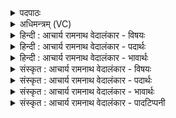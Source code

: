 <details><summary>पदपाठः</summary>

अ꣡तः꣢꣯। चि꣣त्। इन्द्र। नः। उ꣡प꣢꣯। आ। या꣣हि। शत꣡वा꣢जया। श꣣त꣢। वा꣣जया। इषा꣢। स꣣ह꣡स्र꣢वाजया। स꣣ह꣡स्र꣢। वा꣣जया। । २१५।
</details>

<details><summary>अधिमन्त्रम् (VC)</summary>

- इन्द्रः
- श्रुतकक्ष आङ्गिरसः
- गायत्री
- षड्जः
- ऐन्द्रं काण्डम्
</details>

<details><summary>हिन्दी : आचार्य रामनाथ वेदालंकार - विषयः</summary>

अगले मन्त्र में यह वर्णन है कि इन्द्र किन वस्तुओं के साथ हमें प्राप्त हो।
</details>

<details><summary>हिन्दी : आचार्य रामनाथ वेदालंकार - पदार्थः</summary>

पदार्थान्वयभाषाः -  प्रथम—परमात्मा के पक्ष में। (अतः चित्) इसीलिए, अर्थात् क्योंकि हम पूर्वमन्त्रोक्त रीति से बलादि की कामना करते हुए आपको अपने मैत्रीरसों से सींचते हैं, इस कारण हे (इन्द्र) परमैश्वर्यवन् जगदीश्वर ! आप (शतवाजया) सैंकड़ों बलों से युक्त और (सहस्रवाजया) सहस्रों विज्ञानों से युक्त (इषा) अभीष्ट आनन्दरस की धारा के साथ (नः) हमें (उप आयाहि) प्राप्त हों ॥ द्वितीय—राजा के पक्ष में। हे (इन्द्र) शत्रुविदारक धनपति राजन् ! आप (अतः चित्) इस अपनी राजधानी से (शतवाजया) बहुत बल और वेगवाली तथा (सहस्रवाजया) सहस्र संग्राम करने में समर्थ (इषा) सेना के साथ (नः) शत्रुओं से पीड़ित हम प्रजाजनों को (उप आयाहि) प्राप्त हों ॥ तृतीय—आचार्य के पक्ष में। हे (इन्द्र) अविद्या के विदारक और ज्ञान-धन से सम्पन्न आचार्यप्रवर ! (त्वम्) आप (अतः चित्) इस अपनी कुटी से (शतवाजया) प्रचुर बल से युक्त, (सहस्रवाजया) बहुत ज्ञान से युक्त (इषा) ब्रह्मचर्यादि व्रतपालन की प्रेरणा के साथ (नः) हम शिष्यों को (उप आयाहि) प्राप्त हों ॥२॥ इस मन्त्र में श्लेषालङ्कार है, और उपमानोपमेयभाव ध्वनित हो रहा है। ‘वाजया’ इस भिन्नार्थक शब्द की एक बार आवृत्ति होने से यमक अलङ्कार है ॥२॥
</details>

<details><summary>हिन्दी : आचार्य रामनाथ वेदालंकार - भावार्थः</summary>

भावार्थभाषाः -  जैसे राजा बलवती, संग्रामकुशल सेना के साथ प्रजाजनों को और आचार्य बलविद्यायुक्त सदाचार-प्रेरणा के साथ शिष्यों को प्राप्त होता है, वैसे ही परमात्मा बलविज्ञानयुक्त आनन्दरस की धारा के साथ हमें प्राप्त हो ॥२॥
</details>

<details><summary>संस्कृत : आचार्य रामनाथ वेदालंकार - विषयः</summary>

अथेन्द्रः कैर्वस्तुभिः सहास्मान् प्राप्नुयादित्याह।
</details>

<details><summary>संस्कृत : आचार्य रामनाथ वेदालंकार - पदार्थः</summary>

पदार्थान्वयभाषाः -  प्रथमः—परमात्मपरः। (अतः चित्) अत एव, यतः पूर्वमन्त्रोक्तरीत्या वाजं कामयमाना वयं त्वां मैत्रीरसैः सिञ्चामस्तस्मादित्यर्थः, हे (इन्द्र) परमैश्वर्यवन् जगदीश्वर ! त्वम् (शतवाजया) शतबलयुक्तया। वाज इति बलनाम। निघं० २।९। (सहस्रवाजया) सहस्रविज्ञानयुक्तया२ (इषा) एष्टव्यया आनन्दरससंतत्या सह। इषु इच्छायाम्, तुदादिः, ततः क्विप्। तृतीयैकवचने रूपम्। (नः) अस्मान् (उप आयाहि) उपागच्छ ॥ अथ द्वितीयः—राजपरः। हे (इन्द्र) शत्रुविदारक धनाधिप राजन् ! त्वम् (अतः चित्) अस्मात् स्वकीयात् राजनगरात्। अत्र चिदिति पूरणः। (शतवाजया) बहुबलवेगयुक्तया, (सहस्रवाजया) सहस्रसंग्रामसमर्थया। वाज इति संग्रामनाम। निघं० २।१७। (इषा) सेनया३ सह (नः) अस्मान् शत्रुभिः पीडितान् प्रजाजनान् (उप आयाहि) उपागच्छ ॥ अथ तृतीयः—आचार्यपरः। हे (इन्द्र)अविद्याविदारक ज्ञानैश्वर्यसम्पन्न आचार्यप्रवर ! त्वम् (अतः चित्) अस्मात् स्वकीयात् कुटीरात् (शतवाजया) प्रचुरबलयुक्तया, (सहस्रवाजया) बहुज्ञानयुक्तया (इषा) ब्रह्मचर्यादिव्रतपालनप्रेरणया सह (नः) अस्मान् त्वदीयशिष्यान् (उप आयाहि) उपागच्छ ॥२॥ अत्र श्लेषालङ्कारः। उपमानोपमेयभावश्च ध्वन्यते। ‘वाजया’ इति भिन्नार्थकस्य सकृदावृत्तौ यमकालङ्कारः ॥२॥
</details>

<details><summary>संस्कृत : आचार्य रामनाथ वेदालंकार - भावार्थः</summary>

भावार्थभाषाः -  यथा राजा बलवत्या संग्रामकुशलया सेनया सह प्रजाजनान्, आचार्यश्च बलविद्यायुक्तया सदाचारप्रेरणया सह शिष्यान् उपागच्छति तथैव परमात्मा बलविज्ञानवत्याऽऽनन्दरसधारया सहास्मानुपेयात् ॥२॥
</details>

<details><summary>संस्कृत : आचार्य रामनाथ वेदालंकार - पादटिप्पनी</summary>

टिप्पणी:   १. ऋ० ८।९२।१०। २. वाजम् विज्ञानम् इति ऋ० १।११७।१० भाष्ये द०। ३. इषः इष्यन्ते यास्ताः सेनाः, अत्र ‘कृतो बहुलम्’ इति वार्तिकेन कर्मणि क्विप्, इति ऋ० १।९।८ भाष्ये द०। इष गतौ, दिवादिः।
</details>